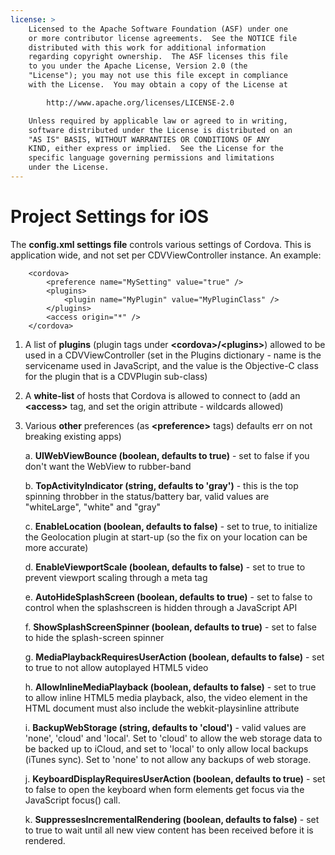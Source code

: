 ```yaml
---
license: >
    Licensed to the Apache Software Foundation (ASF) under one
    or more contributor license agreements.  See the NOTICE file
    distributed with this work for additional information
    regarding copyright ownership.  The ASF licenses this file
    to you under the Apache License, Version 2.0 (the
    "License"); you may not use this file except in compliance
    with the License.  You may obtain a copy of the License at

        http://www.apache.org/licenses/LICENSE-2.0

    Unless required by applicable law or agreed to in writing,
    software distributed under the License is distributed on an
    "AS IS" BASIS, WITHOUT WARRANTIES OR CONDITIONS OF ANY
    KIND, either express or implied.  See the License for the
    specific language governing permissions and limitations
    under the License.
---
```


Project Settings for iOS
========================

The **config.xml settings file** controls various settings of Cordova. This is application wide, and not set per CDVViewController instance. An example:

        <cordova>
            <preference name="MySetting" value="true" />
            <plugins>
                <plugin name="MyPlugin" value="MyPluginClass" />
            </plugins>
            <access origin="*" />
        </cordova>

1. A list of **plugins** (plugin tags under **&lt;cordova&gt;/&lt;plugins&gt;**) allowed to be used in a CDVViewController (set in the Plugins dictionary - name is the servicename used in JavaScript, and the value is the Objective-C class for the plugin that is a CDVPlugin sub-class)
2. A **white-list** of hosts that Cordova is allowed to connect to (add an **&lt;access&gt;** tag, and set the origin attribute - wildcards allowed)
3. Various **other** preferences (as **&lt;preference&gt;** tags) defaults err on not breaking existing apps)

	a. **UIWebViewBounce (boolean, defaults to true)** - set to false if you don't want the WebView to rubber-band

	b. **TopActivityIndicator (string, defaults to 'gray')** - this is the top spinning throbber in the status/battery bar, valid values are "whiteLarge", "white" and "gray"

	c. **EnableLocation (boolean, defaults to false)** - set to true, to initialize the Geolocation plugin at start-up (so the fix on your location can be more accurate)

	d. **EnableViewportScale (boolean, defaults to false)** - set to true to prevent viewport scaling through a meta tag

	e. **AutoHideSplashScreen (boolean, defaults to true)** - set to false to control when the splashscreen is hidden through a JavaScript API

	f. **ShowSplashScreenSpinner (boolean, defaults to true)** - set to false to hide the splash-screen spinner

	g. **MediaPlaybackRequiresUserAction (boolean, defaults to false)** - set to true to not allow autoplayed HTML5 video

	h. **AllowInlineMediaPlayback (boolean, defaults to false)** - set to true to allow inline HTML5 media playback, also, the video element in the HTML document must also include the webkit-playsinline attribute

	i. **BackupWebStorage (string, defaults to 'cloud')** - valid values are 'none', 'cloud' and 'local'. Set to 'cloud' to allow the web storage data to be backed up to iCloud, and set to 'local' to only allow local backups (iTunes sync). Set to 'none' to not allow any backups of web storage.
	
	j. **KeyboardDisplayRequiresUserAction (boolean, defaults to true)** - set to false to open the keyboard when form elements get focus via the JavaScript focus() call.

	k. **SuppressesIncrementalRendering (boolean, defaults to false)** - set to true to wait until all new view content has been received before it is rendered.
